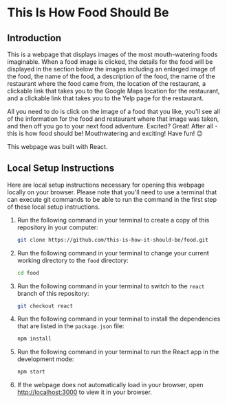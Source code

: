 # This Is How Food Should Be

## Introduction

This is a webpage that displays images of the most mouth-watering foods imaginable. When a food image is clicked, the details for the food will be displayed in the section below the images including an enlarged image of the food, the name of the food, a description of the food, the name of the restaurant where the food came from, the location of the restaurant, a clickable link that takes you to the Google Maps location for the restaurant, and a clickable link that takes you to the Yelp page for the restaurant.

All you need to do is click on the image of a food that you like, you'll see all of the information for the food and restaurant where that image was taken, and then off you go to your next food adventure. Excited? Great! After all - this is how food should be! Mouthwatering and exciting! Have fun! :wink:

This webpage was built with React.

## Local Setup Instructions

Here are local setup instructions necessary for opening this webpage locally on your browser. Please note that you'll need to use a terminal that can execute git commands to be able to run the command in the first step of these local setup instructions.

1. Run the following command in your terminal to create a copy of this repository in your computer:

    ```sh
    git clone https://github.com/this-is-how-it-should-be/food.git
    ```

2. Run the following command in your terminal to change your current working directory to the `food` directory:

    ```sh
    cd food
    ```

3. Run the following command in your terminal to switch to the `react` branch of this repository:

    ```sh
    git checkout react
    ```

4. Run the following command in your terminal to install the dependencies that are listed in the `package.json` file:

    ```sh
    npm install
    ```

5. Run the following command in your terminal to run the React app in the development mode:

    ```sh
    npm start
    ```

6. If the webpage does not automatically load in your browser, open [http://localhost:3000](http://localhost:3000) to view it in your browser.